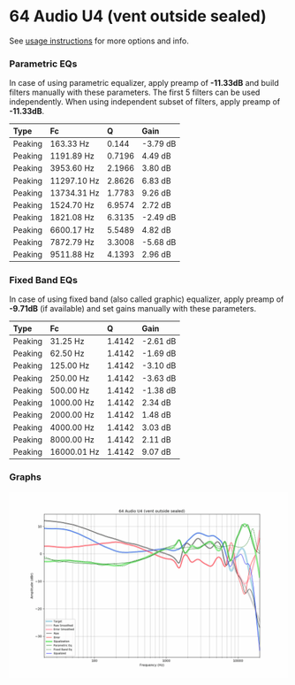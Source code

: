 # 64 Audio U4 (vent outside sealed)
See [usage instructions](https://github.com/jaakkopasanen/AutoEq#usage) for more options and info.

### Parametric EQs
In case of using parametric equalizer, apply preamp of **-11.33dB** and build filters manually
with these parameters. The first 5 filters can be used independently.
When using independent subset of filters, apply preamp of **-11.33dB**.

| Type    | Fc          |      Q | Gain     |
|:--------|:------------|:-------|:---------|
| Peaking | 163.33 Hz   | 0.144  | -3.79 dB |
| Peaking | 1191.89 Hz  | 0.7196 | 4.49 dB  |
| Peaking | 3953.60 Hz  | 2.1966 | 3.80 dB  |
| Peaking | 11297.10 Hz | 2.8626 | 6.83 dB  |
| Peaking | 13734.31 Hz | 1.7783 | 9.26 dB  |
| Peaking | 1524.70 Hz  | 6.9574 | 2.72 dB  |
| Peaking | 1821.08 Hz  | 6.3135 | -2.49 dB |
| Peaking | 6600.17 Hz  | 5.5489 | 4.82 dB  |
| Peaking | 7872.79 Hz  | 3.3008 | -5.68 dB |
| Peaking | 9511.88 Hz  | 4.1393 | 2.96 dB  |

### Fixed Band EQs
In case of using fixed band (also called graphic) equalizer, apply preamp of **-9.71dB**
(if available) and set gains manually with these parameters.

| Type    | Fc          |      Q | Gain     |
|:--------|:------------|:-------|:---------|
| Peaking | 31.25 Hz    | 1.4142 | -2.61 dB |
| Peaking | 62.50 Hz    | 1.4142 | -1.69 dB |
| Peaking | 125.00 Hz   | 1.4142 | -3.10 dB |
| Peaking | 250.00 Hz   | 1.4142 | -3.63 dB |
| Peaking | 500.00 Hz   | 1.4142 | -1.38 dB |
| Peaking | 1000.00 Hz  | 1.4142 | 2.34 dB  |
| Peaking | 2000.00 Hz  | 1.4142 | 1.48 dB  |
| Peaking | 4000.00 Hz  | 1.4142 | 3.03 dB  |
| Peaking | 8000.00 Hz  | 1.4142 | 2.11 dB  |
| Peaking | 16000.01 Hz | 1.4142 | 9.07 dB  |

### Graphs
![](./64%20Audio%20U4%20(vent%20outside%20sealed).png)